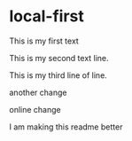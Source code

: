 # local-first
This is my first text

This is my second text line.

This is my third line of line.

another change 

online change


I am making this readme better